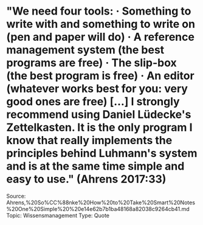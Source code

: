 # "We need four tools: · Something to write with and something to write on (pen and paper will do) · A reference management system (the best programs are free) · The slip-box (the best program is free) · An editor (whatever works best for you: very good ones are free) […] I strongly recommend using Daniel Lüdecke's Zettelkasten. It is the only program I know that really implements the principles behind Luhmann's system and is at the same time simple and easy to use." (Ahrens 2017:33)

Source: Ahrens,%20So%CC%88nke%20How%20to%20Take%20Smart%20Notes%20One%20Simple%20%20e14e62b7b1ba48168a82038c9264cb41.md
Topic: Wissensmanagement
Type: Quote